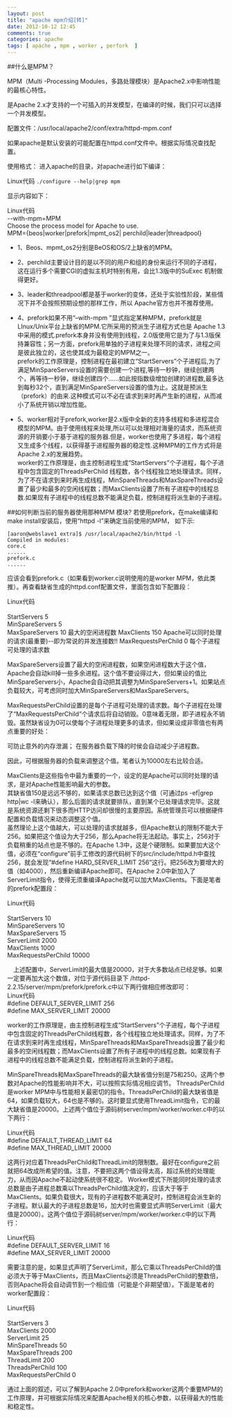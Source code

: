 ```yaml
---
layout: post
title: "apache mpm介绍[转]"
date: 2012-10-12 12:45
comments: true
categories: apache
tags: [ apache , mpm , worker , perfork  ]
---
```

##什么是MPM？ 

MPM（Multi -Processing Modules，多路处理模块）是Apache2.x中影响性能的最核心特性。 

是Apache 2.x才支持的一个可插入的并发模型，在编译的时候，我们只可以选择一个并发模型。 

配置文件：/usr/local/apache2/conf/extra/httpd-mpm.conf 

如果apache是默认安装的可能配置在httpd.conf文件中。根据实际情况查找配置。 

使用格式： 
进入apache的目录，对apache进行如下编译： 

Linux代码 
`./configure --help|grep mpm  `
<!--more-->

显示内容如下： 

Linux代码   
	--with-mpm=MPM  
	Choose the process model for Apache to use.  
	MPM={beos|worker|prefork|mpmt_os2| perchild|leader|threadpool}  

* 1、Beos、mpmt_os2分别是BeOS和OS/2上缺省的MPM。 

* 2、perchild主要设计目的是以不同的用户和组的身份来运行不同的子进程，这在运行多个需要CGI的虚拟主机时特别有用，会比1.3版中的SuExec 机制做得更好。 

* 3、leader和threadpool都是基于worker的变体，还处于实验性阶段，某些情况下并不会按照预期设想的那样工作，所以 Apache官方也并不推荐使用。 

* 4、prefork如果不用“–with-mpm ”显式指定某种MPM，prefork就是LInux/Unix平台上缺省的MPM.它所采用的预派生子进程方式也是 Apache 1.3中采用的模式.prefork本身并没有使用到线程，2.0版使用它是为了与1.3版保持兼容性；另一方面，prefork用单独的子进程来处理不同的请求，进程之间是彼此独立的，这也使其成为最稳定的MPM之一。  
prefork的工作原理是，控制进程在最初建立“StartServers”个子进程后,为了满足MinSpareServers设置的需要创建一个进程,等待一秒钟，继续创建两个，再等待一秒钟，继续创建四个……如此按指数级增加创建的进程数,最多达到每秒32个，直到满足MinSpareServers设置的值为止。这就是预派生（prefork）的由来.这种模式可以不必在请求到来时再产生新的进程，从而减小了系统开销以增加性能。 

* 5、worker相对于prefork,worker是2.x版中全新的支持多线程和多进程混合模型的MPM。由于使用线程来处理,所以可以处理相对海量的请求，而系统资源的开销要小于基于进程的服务器.但是，worker也使用了多进程，每个进程又生成多个线程，以获得基于进程服务器的稳定性.这种MPM的工作方式将是Apache 2.x的发展趋势。    
worker的工作原理是，由主控制进程生成“StartServers”个子进程，每个子进程中包含固定的ThreadsPerChild 线程数，各个线程独立地处理请求。同样，为了不在请求到来时再生成线程，MinSpareThreads和MaxSpareThreads设置了最少和最多的空闲线程数；而MaxClients设置了所有子进程中的线程总数.如果现有子进程中的线程总数不能满足负载，控制进程将派生新的子进程。 

##如何判断当前的服务器使用那种MPM 模块? 
若使用prefork，在make编译和make install安装后，使用“httpd -l”来确定当前使用的MPM， 
如下示: 

	[aaron@webslave1 extra]$ /usr/local/apache2/bin/httpd -l 
	Compiled in modules: 
	core.c 
	...... 
	prefork.c 
	...... 
应该会看到prefork.c（如果看到worker.c说明使用的是worker MPM，依此类推）。再查看缺省生成的httpd.conf配置文件，里面包含如下配置段： 

Linux代码  
	<IfModule prefork.c>  
	StartServers 5  
	MinSpareServers 5  
	MaxSpareServers 10  最大的空闲进程数 
	MaxClients 150  Apache可以同时处理的请求(最重要)--即为常说的并发连接数!! 
	MaxRequestsPerChild 0  每个子进程可处理的请求数 
	</IfModule>  


MaxSpareServers设置了最大的空闲进程数，如果空闲进程数大于这个值，Apache会自动kill掉一些多余进程。这个值不要设得过大，但如果设的值比MinSpareServers小，Apache会自动把其调整为MinSpareServers+1。如果站点负载较大，可考虑同时加大MinSpareServers和MaxSpareServers。 

MaxRequestsPerChild设置的是每个子进程可处理的请求数。每个子进程在处理了“MaxRequestsPerChild”个请求后将自动销毁。0意味着无限，即子进程永不销毁。虽然缺省设为0可以使每个子进程处理更多的请求，但如果设成非零值也有两点重要的好处： 

可防止意外的内存泄漏； 
在服务器负载下降的时侯会自动减少子进程数。 

因此，可根据服务器的负载来调整这个值。笔者认为10000左右比较合适。 

MaxClients是这些指令中最为重要的一个，设定的是Apache可以同时处理的请求，是对Apache性能影响最大的参数。  
其缺省值150是远远不够的，如果请求总数已达到这个值（可通过ps -ef|grep http|wc -l来确认），那么后面的请求就要排队，直到某个已处理请求完毕。这就是系统资源还剩下很多而HTTP访问却很慢的主要原因。系统管理员可以根据硬件配置和负载情况来动态调整这个值。  
虽然理论上这个值越大，可以处理的请求就越多，但Apache默认的限制不能大于256。如果把这个值设为大于256，那么Apache将无法起动。事实上，256对于负载稍重的站点也是不够的。在Apache 1.3中，这是个硬限制。如果要加大这个值，必须在“configure”前手工修改的源代码树下的src/include/httpd.h中查找256，就会发现“#define HARD_SERVER_LIMIT 256”这行。把256改为要增大的值（如4000），然后重新编译Apache即可。在Apache 2.0中新加入了ServerLimit指令，使得无须重编译Apache就可以加大MaxClients。下面是笔者的prefork配置段： 

Linux代码  
	<IfModule prefork.c>  
	StartServers 10  
	MinSpareServers 10  
	MaxSpareServers 15  
	ServerLimit 2000  
	MaxClients 1000  
	MaxRequestsPerChild 10000  
	</IfModule>  


　上述配置中，ServerLimit的最大值是20000，对于大多数站点已经足够。如果一定要再加大这个数值，对位于源代码目录下 
/httpd-2.2.15/server/mpm/prefork/prefork.c中以下两行做相应修改即可：  
Linux代码    
	#define DEFAULT_SERVER_LIMIT 256  
	#define MAX_SERVER_LIMIT 20000  

worker的工作原理是，由主控制进程生成“StartServers”个子进程，每个子进程中包含固定的ThreadsPerChild线程数，各个线程独立地处理请求。同样，为了不在请求到来时再生成线程，MinSpareThreads和MaxSpareThreads设置了最少和最多的空闲线程数；而MaxClients设置了所有子进程中的线程总数。如果现有子进程中的线程总数不能满足负载，控制进程将派生新的子进程。 

MinSpareThreads和MaxSpareThreads的最大缺省值分别是75和250。这两个参数对Apache的性能影响并不大，可以按照实际情况相应调节。 
ThreadsPerChild是worker MPM中与性能相关最密切的指令。ThreadsPerChild的最大缺省值是64，如果负载较大，64也是不够的。这时要显式使用ThreadLimit指令，它的最大缺省值是20000。上述两个值位于源码树server/mpm/worker/worker.c中的以下两行： 

Linux代码  
	#define DEFAULT_THREAD_LIMIT 64  
	#define MAX_THREAD_LIMIT 20000  

这两行对应着ThreadsPerChild和ThreadLimit的限制数。最好在configure之前就把64改成所希望的值。注意，不要把这两个值设得太高，超过系统的处理能力，从而因Apache不起动使系统很不稳定。 
Worker模式下所能同时处理的请求总数是由子进程总数乘以ThreadsPerChild值决定的，应该大于等于MaxClients。如果负载很大，现有的子进程数不能满足时，控制进程会派生新的子进程。默认最大的子进程总数是16，加大时也需要显式声明ServerLimit（最大值是20000）。这两个值位于源码树server/mpm/worker/worker.c中的以下两行： 

Linux代码  
	#define DEFAULT_SERVER_LIMIT 16  
	#define MAX_SERVER_LIMIT 20000  

需要注意的是，如果显式声明了ServerLimit，那么它乘以ThreadsPerChild的值必须大于等于MaxClients，而且MaxClients必须是ThreadsPerChild的整数倍，否则Apache将会自动调节到一个相应值（可能是个非期望值）。下面是笔者的worker配置段： 

Linux代码  
	<IfModule worker.c>  
	StartServers 3  
	MaxClients 2000  
	ServerLimit 25  
	MinSpareThreads 50  
	MaxSpareThreads 200  
	ThreadLimit 200  
	ThreadsPerChild 100  
	MaxRequestsPerChild 0  
	</IfModule>  

通过上面的叙述，可以了解到Apache 2.0中prefork和worker这两个重要MPM的工作原理，并可根据实际情况来配置Apache相关的核心参数，以获得最大的性能和稳定性。